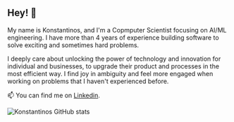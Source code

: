 ## Hey! 👋

<!--
**kfous/kfous** is a ✨ _special_ ✨ repository because its `README.md` (this file) appears on your GitHub profile.




- 🔭 I’m currently working on ...
- 🌱 I’m currently learning ...
- 👯 I’m looking to collaborate on ...
- 🤔 I’m looking for help with ...
- 💬 Ask me about ...
- 📫 How to reach me: ...
- 😄 Pronouns: ...
- ⚡ Fun fact: ...
-->


My name is Konstantinos, and I'm a Copmputer Scientist focusing on AI/ML engineering. I have more than 4 years of experience building software to solve exciting and sometimes hard problems.

I deeply care about unlocking the power of technology and innovation for individual and businesses, to upgrade their product and processes in the most efficient way.
I find joy in ambiguity and feel more engaged when working on problems that I haven't experienced before.


📫 You can find me on [Linkedin](https://www.linkedin.com/in/kfousekis/).


![Konstantinos GitHub stats](https://github-readme-stats.vercel.app/api?username=anuraghazra&show_icons=true&bg_color=00000000)
